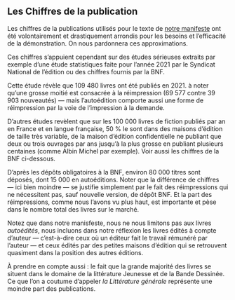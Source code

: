 ## Les Chiffres de la publication

Les chiffres de la publications utilisés pour le texte de [notre manifeste](/apropos/manifeste) ont été volontairement et drastiquement arrondis pour les besoins et l’efficacité de la démonstration. On nous pardonnera ces approximations.

Ces chiffres s’appuient cependant sur des études sérieuses extraits par exemple d’une étude statistiques faite pour l’année 2021 par le Syndicat National de l’édition ou des chiffres fournis par la BNF.

Cette étude révèle que 109 480 livres ont été publiés en 2021. à noter qu’une grosse moitié est consacrée à la réimpression (69 577 contre 39 903 nouveautés) — mais l’autoédition comporte aussi une forme de réimpression par la voie de l’impression à la demande.


D’autres études revèlent que sur les 100 000 livres de fiction publiés par an en France et en langue française, 50 % le sont dans des maisons d’édition de taille très variable, de la maison d’édition confidentielle ne publiant que deux ou trois ouvrages par ans jusqu’à la plus grosse en publiant plusieurs centaines (comme Albin Michel par exemple). Voir aussi les chiffres de la BNF ci-dessous.

D’après les dépôts obligatoires à la BNF, environ 80 000 titres sont déposés, dont 15 000 en autoéditions. Noter que la différence de chiffres — ici bien moindre — se justifie simplement par le fait des réimpressions qui ne nécessitent pas, sauf nouvelle version, de dépôt BNF. Et la part des réimpressions, comme nous l’avons vu plus haut, est importante et pèse dans le nombre total des livres sur le marché. 

Notez que dans notre manisfeste, nous ne nous limitons pas aux livres *autoédités*, nous incluons dans notre réflexion les livres édités à compte d’auteur — c’est-à-dire ceux où un éditeur fait le travail rémunéré par l’auteur — et ceux édités par des petites maisons d’édition qui se retrouvent quasiment dans la position des autres éditions.

À prendre en compte aussi : le fait que la grande majorité des livres se situent dans le domaine de la littérature Jeunesse et de la Bande Dessinée. Ce que l’on a coutume d’appeler *la Littérature générale* représente une moindre part des publications.